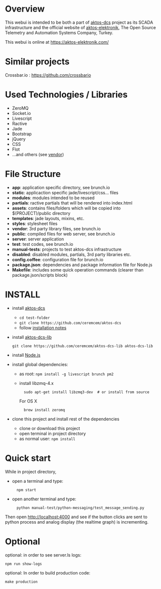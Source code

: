 # Overview

This webui is intended to be both a part of [aktos-dcs](https://github.com/ceremcem/aktos-dcs) project as its SCADA infrastructure and the official website of [aktos-elektronik](https://aktos-elektronik.com), The Open Source Telemetry and Automation Systems Company, Turkey.

This webui is online at https://aktos-elektronik.com/

# Similar projects

Crossbar.io : https://github.com/crossbario

# Used Technologies / Libraries

* ZeroMQ
* Socket.io
* Livescript
* Ractive
* Jade
* Bootstrap
* jQuery
* CSS
* Flot
* ...and others (see [vendor](./vendor))

# File Structure

+ **app**:  application specific directory, see brunch.io
 + **static**: applicaction specific jade/livescript/css... files
 + **modules**: modules intended to be reused
 + **partials**: ractive partials that will be rendered into index.html
 + **assets**: contains files/folders which will be copied into $(PROJECT)/public directory
 + **templates**: jade layouts, mixins, etc.
 + **styles**: stylesheet files
+ **vendor**: 3rd party library files, see brunch.io
+ **public**: compiled files for web server, see brunch.io
+ **server**: server application
+ **test**: test codes, see brunch.io
+ **manual-tests**: projects to test aktos-dcs infrastructure
+ **disabled**: disabled modules, partials, 3rd party libraries etc.
+ **config.coffee**: configuration file for brunch.io
+ **package.json**: dependencies and package information file for Node.js
+ **Makefile**: includes some quick operation commands (clearer than package.json/scripts block)

# INSTALL

* install [aktos-dcs](https://github.com/ceremcem/aktos-dcs)

  * `cd test-folder`
  * `git clone https://github.com/ceremcem/aktos-dcs`
  * follow [installation notes](https://github.com/ceremcem/aktos-dcs/blob/master/README.md#install)

* install [aktos-dcs-lib](https://github.com/ceremcem/aktos-dcs-lib)

  `git clone https://github.com/ceremcem/aktos-dcs-lib aktos-dcs-lib`      

* install [Node.js](http://nodejs.org/)
* install global dependencies:

  * as root: `npm install -g livescript brunch pm2`
  * install libzmq-4.x

          sudo apt-get install libzmq3-dev  # or install from source

    For OS X

          brew install zeromq


* clone this project and install rest of the dependencies

  * clone or download this project
  * open terminal in project directory
  * as normal user: `npm install`

# Quick start

While in project directory,

* open a terminal and type:

        npm start

* open another terminal and type:

        python manual-test/python-messaging/test_message_sending.py

Then open [http://localhost:4000](http://localhost:4000) and see if the button clicks are sent to python process and analog display (the realtime graph) is incrementing.


# Optional

optional: in order to see server.ls logs:

    npm run show-logs


optional: In order to build production code:

    make production

